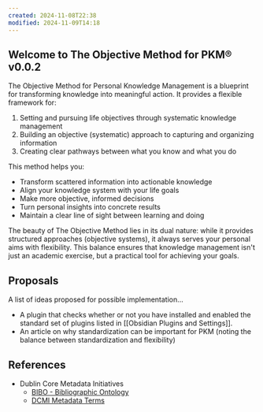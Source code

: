 ```yaml
---
created: 2024-11-08T22:38
modified: 2024-11-09T14:18
---
```

## Welcome to The Objective Method for PKM® v0.0.2

The Objective Method for Personal Knowledge Management is a blueprint for transforming knowledge into meaningful action. It provides a flexible framework for:

1. Setting and pursuing life objectives through systematic knowledge management
2. Building an objective (systematic) approach to capturing and organizing information
3. Creating clear pathways between what you know and what you do

This method helps you:

- Transform scattered information into actionable knowledge
- Align your knowledge system with your life goals
- Make more objective, informed decisions
- Turn personal insights into concrete results
- Maintain a clear line of sight between learning and doing

The beauty of The Objective Method lies in its dual nature: while it provides structured approaches (objective systems), it always serves your personal aims with flexibility. This balance ensures that knowledge management isn't just an academic exercise, but a practical tool for achieving your goals.

## Proposals  

A list of ideas proposed for possible implementation...

- A plugin that checks whether or not you have installed and enabled the standard set of plugins listed in [[Obsidian Plugins and Settings]].
- An article on why standardization can be important for PKM (noting the balance between standardization and flexibility)

## References

- Dublin Core Metadata Initiatives
	- [BIBO - Bibliographic Ontology](https://dcmi.github.io/bibo/)
	- [DCMI Metadata Terms](https://www.dublincore.org/specifications/dublin-core/dcmi-terms/)